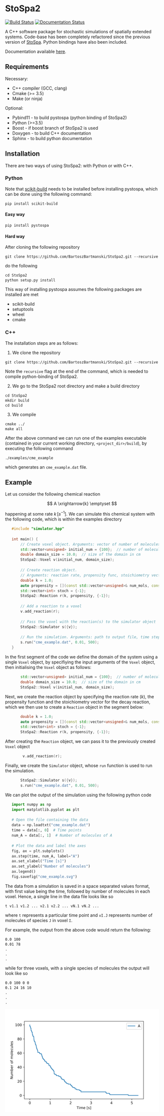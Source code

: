 # StoSpa2

[![Build Status](https://travis-ci.org/BartoszBartmanski/StoSpa2.svg?branch=master)](https://travis-ci.org/BartoszBartmanski/StoSpa2)
[![Documentation Status](https://readthedocs.org/projects/stospa2/badge/?version=latest)](https://stospa2.readthedocs.io/en/latest/?badge=latest)

A C++ software package for stochastic simulations of spatially extended systems. Code-base has been completely refactored since the previous version of [StoSpa](https://github.com/BartoszBartmanski/StoSpa). Python bindings have also been included.

Documentation available [here](https://stospa2.readthedocs.io/en/latest/).

## Requirements

Necessary:
* C++ compiler (GCC, clang)
* Cmake (>= 3.5)
* Make (or ninja)

Optional:
* Pybind11 - to build pystospa (python binding of StoSpa2)
* Python (>=3.5)
* Boost - if boost branch of StoSpa2 is used
* Doxygen - to build C++ documentation
* Sphinx - to build python documentation

## Installation

There are two ways of using StoSpa2: with Python or with C++.

### Python

Note that [scikit-build](https://github.com/scikit-build/scikit-build/) needs to be installed before
installing pystospa, which can be done using the following command:
```
pip install scikit-build
```

#### Easy way
```
pip install pystospa
```

#### Hard way
After cloning the following repository
```
git clone https://github.com/BartoszBartmanski/StoSpa2.git --recursive
```
do the following
```
cd StoSpa2
python setup.py install
```
This way of installing pystospa assumes the following packages are installed are met
* scikit-build
* setuptools
* wheel
* cmake

### C++

The installation steps are as follows:

1. We clone the repository
```
git clone https://github.com/BartoszBartmanski/StoSpa2.git --recursive
```
Note the `recursive` flag at the end of the command, which is needed to compile python-binding of
StoSpa2.

2. We go to the StoSpa2 root directory and make a build directory
```
cd StoSpa2
mkdir build
cd build
```

3. We compile
```
cmake ../
make all
```

After the above command we can run one of the examples executable (contained in your current working directory, `<project_dir>/build`), by executing the following command
```
./examples/cme_example
```
which generates an `cme_example.dat` file.

## Example

Let us consider the following chemical reaction

$$ A \xrightarrow{k} \emptyset $$

happening at some rate $k \, [s^{-1}]$. We can simulate this chemical system with the following code, which is within the examples directory
```C++
   #include "simulator.hpp"

   int main() {
       // Create voxel object. Arguments: vector of number of molecules, size of the voxel
       std::vector<unsigned> initial_num = {100};  // number of molecules of species A
       double domain_size = 10.0;  // size of the domain in cm
       StoSpa2::Voxel v(initial_num, domain_size);

       // Create reaction object.
       // Arguments: reaction rate, propensity func, stoichiometry vector
       double k = 1.0;
       auto propensity = [](const std::vector<unsigned>& num_mols, const double& area) { return num_mols[0]; };
       std::vector<int> stoch = {-1};
       StoSpa2::Reaction r(k, propensity, {-1});

       // Add a reaction to a voxel
       v.add_reaction(r);

       // Pass the voxel with the reaction(s) to the simulator object
       StoSpa2::Simulator s({v});

       // Run the simulation. Arguments: path to output file, time step, number of steps
       s.run("cme_example.dat", 0.01, 500);
   }
```
In the first segment of the code we define the domain of the system using a single `Voxel` object, by specifiying the input arguments of the `Voxel` object, then initialising the `Voxel` object as follows:
```C++
       std::vector<unsigned> initial_num = {100};  // number of molecules of species A
       double domain_size = 10.0;  // size of the domain in cm
       StoSpa2::Voxel v(initial_num, domain_size);
```
Next, we create the reaction object by specifying the reaction rate ($k$), the propensity function and the stoichiometry vector for the decay reaction, which we then use to create a `Reaction` object in the segment below:
```C++
       double k = 1.0;
       auto propensity = [](const std::vector<unsigned>& num_mols, const double& area) { return num_mols[0]; };
       std::vector<int> stoch = {-1};
       StoSpa2::Reaction r(k, propensity, {-1});
```
After creating the `Reaction` object, we can pass it to the previously created `Voxel` object
```C++
        v.add_reaction(r);
```
Finally, we create the `Simulator` object, whose `run` function is used to run the simulation.
```C++
       StoSpa2::Simulator s({v});
       s.run("cme_example.dat", 0.01, 500);
```

We can plot the output of the simulation using the following python code
```Python
   import numpy as np
   import matplotlib.pyplot as plt

   # Open the file containing the data
   data = np.loadtxt("cme_example.dat")
   time = data[:, 0]  # Time points
   num_A = data[:, 1]  # Number of molecules of A

   # Plot the data and label the axes
   fig, ax = plt.subplots()
   ax.step(time, num_A, label="A")
   ax.set_xlabel("Time [s]")
   ax.set_ylabel("Number of molecules")
   ax.legend()
   fig.savefig("cme_example.svg")
```

The data from a simulation is saved in a space separated values format, with first value being the time, followed by number of molecules in each voxel. Hence, a single line in the data file looks like so
```
t v1.1 v1.2 ... v2.1 v2.2 ... vN.1 vN.2 ...
```
where `t` represents a particular time point and `vI.J` represents number of molecules of species `J` in voxel `I`.

For example, the output from the above code would return the following:
```
0.0 100
0.01 78
.
.
.
```
while for three voxels, with a single species of molecules the output will look like so
```
0.0 100 0 0
0.1 24 16 10
.
.
.
```

![cme_example](docs/src/cme_example.svg)

